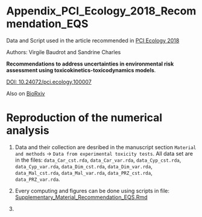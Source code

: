 # Appendix_PCI_Ecology_2018_Recommendation_EQS

Data and Script used in the article recommended in [PCI Ecology 2018]()

Authors: Virgile Baudrot and Sandrine Charles

**Recommendations to address uncertainties in environmental risk assessment using toxicokinetics-toxicodynamics models**. 

[DOI: 10.24072/pci.ecology.100007](10.24072/pci.ecology.100007)

Also on [BioRxiv](https://www.biorxiv.org/content/early/2018/11/22/356469)

# Reproduction of the numerical analysis

1. Data and their collection are desribed in the manuscript section `Material and methods` -> `Data from experimental toxicity tests`.
All data set are in the files: `data_Car_cst.rda`, `data_Car_var.rda`, `data_Cyp_cst.rda`, `data_Cyp_var.rda`, `data_Dim_cst.rda`, `data_Dim_var.rda`, `data_Mal_cst.rda`, `data_Mal_var.rda`, `data_PRZ_cst.rda`, `data_PRZ_var.rda`.

2. Every computing and figures can be done using scripts in file: [Supplementary_Material_Recommendation_EQS.Rmd](Supplementary_Material_Recommendation_EQS.Rmd)

3. 
